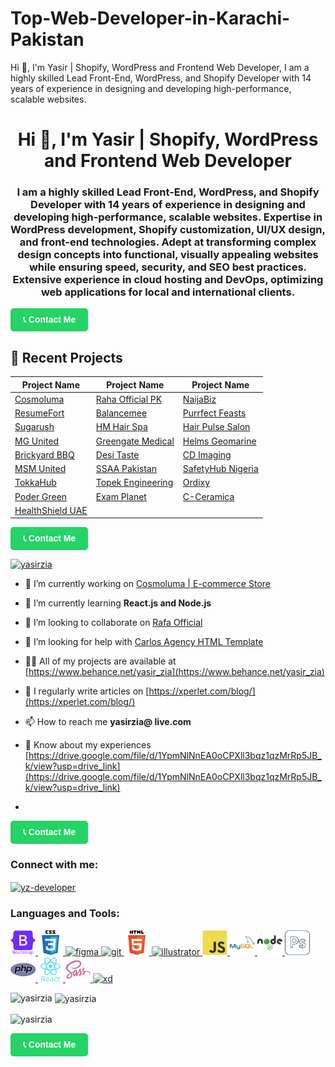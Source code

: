 # Top-Web-Developer-in-Karachi-Pakistan
Hi 👋, I'm Yasir | Shopify, WordPress and Frontend Web Developer, I am a highly skilled Lead Front-End, WordPress, and Shopify Developer with 14 years of experience in designing and developing high-performance, scalable websites.

<h1 align="center">Hi 👋, I'm Yasir | Shopify, WordPress and Frontend Web Developer</h1>
<h3 align="center">I am a highly skilled Lead Front-End, WordPress, and Shopify Developer with 14 years of experience in designing and developing high-performance, scalable websites. Expertise in WordPress development, Shopify customization, UI/UX design, and front-end technologies. Adept at transforming complex design concepts into functional, visually appealing websites while ensuring speed, security, and SEO best practices. Extensive experience in cloud hosting and DevOps, optimizing web applications for local and international clients.</h3> 

<a href="https://wa.me/923432490387" target="_blank" style="
  display: inline-block;
  padding: 10px 20px;
  background-color: #25D366;
  color: white;
  text-decoration: none;
  border-radius: 5px;
  font-weight: bold;
  font-family: Arial, sans-serif;
">
  📞 Contact Me
</a>

<h2>🚀 Recent Projects</h2>
<table>
  <thead>
    <tr>
      <th>Project Name</th>
      <th>Project Name</th>
      <th>Project Name</th>
    </tr>
  </thead>
  <tbody>
    <tr>
      <td><a href="https://cosmoluma.com/" target="_blank">Cosmoluma</a></td>
      <td><a href="https://rahaofficial.pk/" target="_blank">Raha Official PK</a></td>
      <td><a href="https://naijabiz.ca/" target="_blank">NaijaBiz</a></td>
    </tr>
    <tr>
      <td><a href="https://resumefort.com/" target="_blank">ResumeFort</a></td>
      <td><a href="https://balancemee.com/" target="_blank">Balancemee</a></td>
      <td><a href="https://purrfectfeasts.com/" target="_blank">Purrfect Feasts</a></td>
    </tr>
    <tr>
      <td><a href="https://sugarush.ca/" target="_blank">Sugarush</a></td>
      <td><a href="https://hmhairspa.com/" target="_blank">HM Hair Spa</a></td>
      <td><a href="https://hairpulsesalon.ca/" target="_blank">Hair Pulse Salon</a></td>
    </tr>
    <tr>
      <td><a href="http://mgunited.ca/" target="_blank">MG United</a></td>
      <td><a href="https://greengatemedical.ca/" target="_blank">Greengate Medical</a></td>
      <td><a href="https://helmsgeomarine.com/" target="_blank">Helms Geomarine</a></td>
    </tr>
    <tr>
      <td><a href="https://www.brickyardbbq.ca/" target="_blank">Brickyard BBQ</a></td>
      <td><a href="http://desitaste.ca/" target="_blank">Desi Taste</a></td>
      <td><a href="https://cdimaging.ca/" target="_blank">CD Imaging</a></td>
    </tr>
    <tr>
      <td><a href="http://www.msmunited.ca/" target="_blank">MSM United</a></td>
      <td><a href="http://ssaa.com.pk/" target="_blank">SSAA Pakistan</a></td>
      <td><a href="https://safetyhub.com.ng/" target="_blank">SafetyHub Nigeria</a></td>
    </tr>
    <tr>
      <td><a href="https://tokkahub.com/" target="_blank">TokkaHub</a></td>
      <td><a href="http://topekengineering.com/" target="_blank">Topek Engineering</a></td>
      <td><a href="https://ordixy.com/" target="_blank">Ordixy</a></td>
    </tr>
    <tr>
      <td><a href="https://podergreenconsulting.com/" target="_blank">Poder Green</a></td>
      <td><a href="https://examplanetnigeria.com/" target="_blank">Exam Planet</a></td>
      <td><a href="https://www.c-ceramica.com/" target="_blank">C-Ceramica</a></td>
    </tr>
    <tr>
      <td><a href="https://healthshield.ae/" target="_blank">HealthShield UAE</a></td>
      <td></td>
      <td></td>
    </tr>
  </tbody>
</table>


<a href="https://wa.me/923432490387" target="_blank" style="
  display: inline-block;
  padding: 10px 20px;
  background-color: #25D366;
  color: white;
  text-decoration: none;
  border-radius: 5px;
  font-weight: bold;
  font-family: Arial, sans-serif;
">
  📞 Contact Me
</a>

<p align="left"> <a href="https://github.com/ryo-ma/github-profile-trophy"><img src="https://github-profile-trophy.vercel.app/?username=yasirzia" alt="yasirzia" /></a> </p>

- 🔭 I’m currently working on [Cosmoluma | E-commerce Store](https://cosmoluma.com/)

- 🌱 I’m currently learning **React.js and Node.js**

- 👯 I’m looking to collaborate on [Rafa Official](https://rahaofficial.pk/)

- 🤝 I’m looking for help with [Carlos Agency HTML Template](https://preview.themeforest.net/item/carlos-creative-agency-template/full_screen_preview/20092007?_ga=2.177193573.1708709454.1744439286-511049903.1725134739&_gac=1.12652101.1743691124.CjwKCAjw47i_BhBTEiwAaJfPpuJAQpx6m0VBSZ8QzD9bneernYmeylNdsRn4lhpG0IoP-qPGs_1RyRoCZVQQAvD_BwE)

- 👨‍💻 All of my projects are available at [https://www.behance.net/yasir_zia](https://www.behance.net/yasir_zia)

- 📝 I regularly write articles on [https://xperlet.com/blog/](https://xperlet.com/blog/)

- 📫 How to reach me **yasirzia@ live.com**

- 📄 Know about my experiences [https://drive.google.com/file/d/1YpmNlNnEA0oCPXll3bqz1qzMrRp5JB_k/view?usp=drive_link](https://drive.google.com/file/d/1YpmNlNnEA0oCPXll3bqz1qzMrRp5JB_k/view?usp=drive_link)
- <br>
<a href="https://wa.me/923432490387" target="_blank" style="
  display: inline-block;
  padding: 10px 20px;
  background-color: #25D366;
  color: white;
  text-decoration: none;
  border-radius: 5px;
  font-weight: bold;
  font-family: Arial, sans-serif;
">
  📞 Contact Me
</a>
<h3 align="left">Connect with me:</h3>
<p align="left">
<a href="https://linkedin.com/in/yz-developer" target="blank"><img align="center" src="https://raw.githubusercontent.com/rahuldkjain/github-profile-readme-generator/master/src/images/icons/Social/linked-in-alt.svg" alt="yz-developer" height="30" width="40" /></a>
</p>

<h3 align="left">Languages and Tools:</h3>
<p align="left"> <a href="https://getbootstrap.com" target="_blank" rel="noreferrer"> <img src="https://raw.githubusercontent.com/devicons/devicon/master/icons/bootstrap/bootstrap-plain-wordmark.svg" alt="bootstrap" width="40" height="40"/> </a> <a href="https://www.w3schools.com/css/" target="_blank" rel="noreferrer"> <img src="https://raw.githubusercontent.com/devicons/devicon/master/icons/css3/css3-original-wordmark.svg" alt="css3" width="40" height="40"/> </a> <a href="https://www.figma.com/" target="_blank" rel="noreferrer"> <img src="https://www.vectorlogo.zone/logos/figma/figma-icon.svg" alt="figma" width="40" height="40"/> </a> <a href="https://git-scm.com/" target="_blank" rel="noreferrer"> <img src="https://www.vectorlogo.zone/logos/git-scm/git-scm-icon.svg" alt="git" width="40" height="40"/> </a> <a href="https://www.w3.org/html/" target="_blank" rel="noreferrer"> <img src="https://raw.githubusercontent.com/devicons/devicon/master/icons/html5/html5-original-wordmark.svg" alt="html5" width="40" height="40"/> </a> <a href="https://www.adobe.com/in/products/illustrator.html" target="_blank" rel="noreferrer"> <img src="https://www.vectorlogo.zone/logos/adobe_illustrator/adobe_illustrator-icon.svg" alt="illustrator" width="40" height="40"/> </a> <a href="https://developer.mozilla.org/en-US/docs/Web/JavaScript" target="_blank" rel="noreferrer"> <img src="https://raw.githubusercontent.com/devicons/devicon/master/icons/javascript/javascript-original.svg" alt="javascript" width="40" height="40"/> </a> <a href="https://www.mysql.com/" target="_blank" rel="noreferrer"> <img src="https://raw.githubusercontent.com/devicons/devicon/master/icons/mysql/mysql-original-wordmark.svg" alt="mysql" width="40" height="40"/> </a> <a href="https://nodejs.org" target="_blank" rel="noreferrer"> <img src="https://raw.githubusercontent.com/devicons/devicon/master/icons/nodejs/nodejs-original-wordmark.svg" alt="nodejs" width="40" height="40"/> </a> <a href="https://www.photoshop.com/en" target="_blank" rel="noreferrer"> <img src="https://raw.githubusercontent.com/devicons/devicon/master/icons/photoshop/photoshop-line.svg" alt="photoshop" width="40" height="40"/> </a> <a href="https://www.php.net" target="_blank" rel="noreferrer"> <img src="https://raw.githubusercontent.com/devicons/devicon/master/icons/php/php-original.svg" alt="php" width="40" height="40"/> </a> <a href="https://reactjs.org/" target="_blank" rel="noreferrer"> <img src="https://raw.githubusercontent.com/devicons/devicon/master/icons/react/react-original-wordmark.svg" alt="react" width="40" height="40"/> </a> <a href="https://sass-lang.com" target="_blank" rel="noreferrer"> <img src="https://raw.githubusercontent.com/devicons/devicon/master/icons/sass/sass-original.svg" alt="sass" width="40" height="40"/> </a> <a href="https://www.adobe.com/products/xd.html" target="_blank" rel="noreferrer"> <img src="https://cdn.worldvectorlogo.com/logos/adobe-xd.svg" alt="xd" width="40" height="40"/> </a> </p>

<p><img align="left" src="https://github-readme-stats.vercel.app/api/top-langs?username=yasirzia&show_icons=true&locale=en&layout=compact" alt="yasirzia" /></p>

<p>&nbsp;<img align="center" src="https://github-readme-stats.vercel.app/api?username=yasirzia&show_icons=true&locale=en" alt="yasirzia" /></p>

<p><img align="center" src="https://github-readme-streak-stats.herokuapp.com/?user=yasirzia&" alt="yasirzia" /></p>
<a href="https://wa.me/923432490387" target="_blank" style="
  display: inline-block;
  padding: 10px 20px;
  background-color: #25D366;
  color: white;
  text-decoration: none;
  border-radius: 5px;
  font-weight: bold;
  font-family: Arial, sans-serif;
">
  📞 Contact Me
</a>
